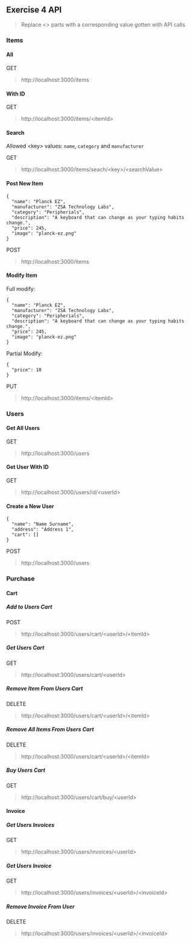 ## Exercise 4 API

> Replace <> parts with a corresponding value gotten with API calls

### Items
#### All

GET

> http://localhost:3000/items

#### With ID

GET

> http://localhost:3000/items/<itemId\>

#### Search

Allowed <key\> values: `name`, `category` and `manufacturer`

GET

> http://localhost:3000/items/seach/<key\>/<searchValue\>

#### Post New Item

```
{
  "name": "Planck EZ",
  "manufacturer": "ZSA Technology Labs",
  "category": "Peripherials",
  "description": "A keyboard that can change as your typing habits change.",
  "price": 245,
  "image": "planck-ez.png"
}
```

POST

> http://localhost:3000/items

#### Modify Item

Full modify:

```
{
  "name": "Planck EZ",
  "manufacturer": "ZSA Technology Labs",
  "category": "Peripherials",
  "description": "A keyboard that can change as your typing habits change.",
  "price": 245,
  "image": "planck-ez.png"
}
```

Partial Modify:

```
{
  "price": 10
}
```

PUT

> http://localhost:3000/items/<itemId\>


### Users

#### Get All Users

GET

> http://localhost:3000/users

#### Get User With ID

GET

> http://localhost:3000/users/id/<userId\>

#### Create a New User

```
{
  "name": "Name Surname",
  "address": "Address 1",
  "cart": []
}
```

POST

> http://localhost:3000/users


### Purchase

#### Cart

##### Add to Users Cart

POST

> http://localhost:3000/users/cart/<userId\>/<itemId\>

##### Get Users Cart

GET

> http://localhost:3000/users/cart/<userId\>

##### Remove Item From Users Cart

DELETE

> http://localhost:3000/users/cart/<userId\>/<itemId\>

##### Remove All Items From Users Cart

DELETE

> http://localhost:3000/users/cart/<userId\>/<itemId\>

##### Buy Users Cart

GET

> http://localhost:3000/users/cart/buy/<userId\>


#### Invoice

##### Get Users Invoices

GET

> http://localhost:3000/users/invoices/<userId\>

##### Get Users Invoice

GET

> http://localhost:3000/users/invoices/<userId\>/<invoiceId\>

##### Remove Invoice From User

DELETE

> http://localhost:3000/users/invoices/<userId\>/<invoiceId\>
